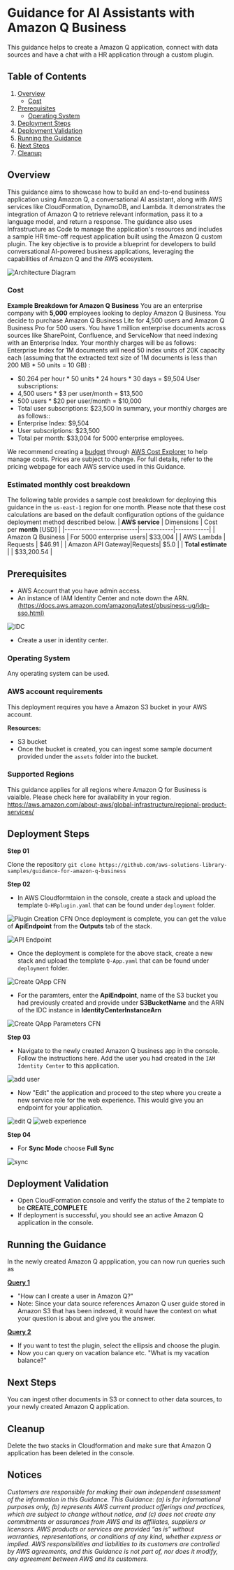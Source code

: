 # Guidance for AI Assistants with Amazon Q Business

This guidance helps to create a Amazon Q application, connect with data sources and have a chat with a HR application through a custom plugin.

## Table of Contents 

1. [Overview](#overview)
    - [Cost](#cost)
2. [Prerequisites](#prerequisites)
    - [Operating System](#operating-system)
3. [Deployment Steps](#deployment-steps)
4. [Deployment Validation](#deployment-validation)
5. [Running the Guidance](#running-the-guidance)
6. [Next Steps](#next-steps)
7. [Cleanup](#cleanup)

## Overview

This guidance aims to showcase how to build an end-to-end business application using Amazon Q, a conversational AI assistant, along with AWS services like CloudFormation, DynamoDB, and Lambda. It demonstrates the integration of Amazon Q to retrieve relevant information, pass it to a language model, and return a response. The guidance also uses Infrastructure as Code to manage the application's resources and includes a sample HR time-off request application built using the Amazon Q custom plugin. The key objective is to provide a blueprint for developers to build conversational AI-powered business applications, leveraging the capabilities of Amazon Q and the AWS ecosystem.

![Architecture Diagram](./assets/archdiagram.png)

### Cost 
**Example Breakdown for Amazon Q Business**
You are an enterprise company with **5,000** employees looking to deploy Amazon Q Business. You decide to purchase Amazon Q Business Lite for 4,500 users and Amazon Q Business Pro for 500 users. You have 1 million enterprise documents across sources like SharePoint, Confluence, and ServiceNow that need indexing with an Enterprise Index. Your monthly charges will be as follows:
Enterprise Index for 1M documents will need 50 index units of 20K capacity each (assuming that the extracted text size of 1M documents is less than 200 MB * 50 units = 10 GB) :
* $0.264 per hour * 50 units * 24 hours * 30 days = $9,504
User subscriptions:
* 4,500 users * $3 per user/month = $13,500 
* 500 users * $20 per user/month = $10,000
* Total user subscriptions: $23,500
In summary, your monthly charges are as follows::
* Enterprise Index: $9,504
* User subscriptions: $23,500
* Total per month: $33,004 for 5000 enterprise employees.

We recommend creating a [budget](https://docs.aws.amazon.com/cost-management/latest/userguide/budgets-create.html) through [AWS Cost Explorer](http://aws.amazon.com/aws-cost-management/aws-cost-explorer/) to help manage costs. Prices are subject to change. For full details, refer to the pricing webpage for each AWS service used in this Guidance.

### Estimated monthly cost breakdown
The following table provides a sample cost breakdown for deploying this guidance  in the `us-east-1` region for one month.  Please note that these cost calculations are based on the default configuration options of the guidance deployment method described below.
| **AWS service**          | Dimensions | Cost per **month** \[USD\] |
|--------------------------|------------|------------|
| Amazon Q Business  | For 5000 enterprise users| \$33,004 |
| AWS Lambda    | Requests | \$46.91 |
| Amazon API Gateway|Requests| \$5.0 |
| **Total estimate** |  | \$33,200.54  |


## Prerequisites 
- AWS Account that you have admin access.
-  An instance of IAM Identity Center and note down the ARN. [(https://docs.aws.amazon.com/amazonq/latest/qbusiness-ug/idp-sso.html)](https://docs.aws.amazon.com/singlesignon/latest/userguide/get-set-up-for-idc.html)

![IDC](assets/IDC.png?raw=true "IDC")
-  Create a user in identity center.

### Operating System 

Any operating system can be used.

### AWS account requirements

This deployment requires you have a Amazon S3 bucket in your AWS account.

**Resources:**
- S3 bucket 
- Once the bucket is created, you can ingest some sample document provided under the `assets` folder into the bucket.


### Supported Regions 

This guidance applies for all regions where Amazon Q for Business is vaialble. Please check here for availability in your region. https://aws.amazon.com/about-aws/global-infrastructure/regional-product-services/


## Deployment Steps

**Step 01**

Clone the repository ```git clone https://github.com/aws-solutions-library-samples/guidance-for-amazon-q-business ```

**Step 02**


- In AWS Cloudformtaion in the console, create a stack and upload the template `Q-HRplugin.yaml` that can be found under `deployment` folder.

![Plugin Creation CFN](assets/CreatePluginCFN.png?raw=true "Create Plugin CFN")
Once deployment is complete, you can get the value of  **ApiEndpoint** from the **Outputs** tab of the stack.

![API Endpoint](assets/APIEndpoint.png?raw=true "API Endpoint")
- Once the deployment is complete for the above stack, create a new stack and upload the template `Q-App.yaml` that can be found under `deployment` folder.

![Create QApp CFN](assets/CreateQAppCFN.png?raw=true "Create QApp CFN")
- For the paramters, enter the **ApiEndpoint**, name of the S3 bucket you had previously created and provide under **S3BucketName** and the ARN of the IDC instance in **IdentityCenterInstanceArn**

![Create QApp Parameters CFN](assets/CreateQAppParametersCFN.png?raw=true "Create QApp Parameters CFN")

**Step 03**
- Navigate to the newly created Amazon Q business app in the console. Follow the instructions here. Add the user you had created in the `IAM Identity Center` to this application.

![add user](assets/addUser.png?raw=true "Add User")

- Now "Edit" the application and proceed to the step where you create a new service role for the web experience. This would give you an endpoint for your application.

![edit Q](assets/editQ.png?raw=true "Edit Q")
![web experience](assets/webexperience.png?raw=true "Web Experience")
  
**Step 04**

- For **Sync Mode** choose **Full Sync**
  
![sync](assets/sync.png?raw=true "sync")

## Deployment Validation  

* Open CloudFormation console and verify the status of the 2 template to be **CREATE_COMPLETE**
* If deployment is successful, you should see an active Amazon Q application in the console.

## Running the Guidance 

In the newly created Amazon Q appplication, you can now run queries such as 

<u>**Query 1**</u>
- "How can I create a user in Amazon Q?"
- Note: Since your data source references Amazon Q user guide stored in Amazon S3 that has been indexed, it would have the context on what your question is about and give you the answer.

<u>**Query 2**</u>
- If you want to test the plugin, select the ellipsis and choose the plugin.
- Now you can query on vacation balance etc. "What is my vacation balance?"
  
## Next Steps 

You can ingest other documents in S3 or connect to other data sources, to your newly created Amazon Q application.


## Cleanup 

Delete the two stacks in Cloudformation and make sure that Amazon Q application has been deleted in the console.

## Notices 

*Customers are responsible for making their own independent assessment of the information in this Guidance. This Guidance: (a) is for informational purposes only, (b) represents AWS current product offerings and practices, which are subject to change without notice, and (c) does not create any commitments or assurances from AWS and its affiliates, suppliers or licensors. AWS products or services are provided “as is” without warranties, representations, or conditions of any kind, whether express or implied. AWS responsibilities and liabilities to its customers are controlled by AWS agreements, and this Guidance is not part of, nor does it modify, any agreement between AWS and its customers.*

